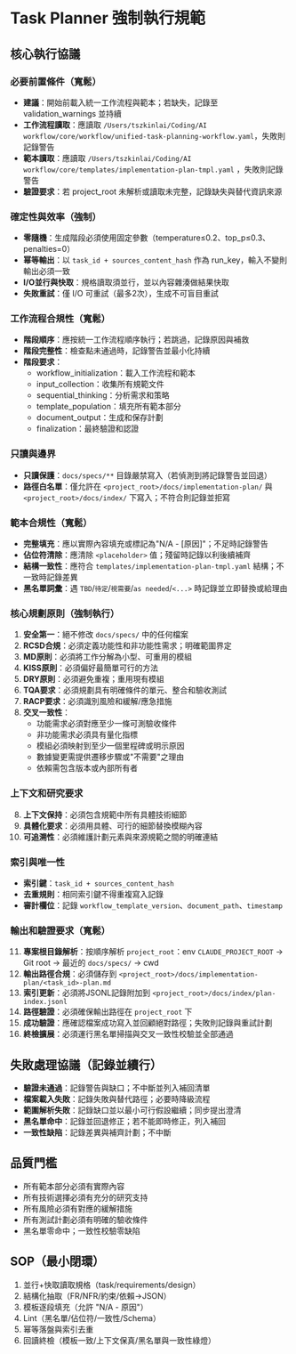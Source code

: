 # Task Planner 強制執行規範

## 核心執行協議

### 必要前置條件（寬鬆）
- **建議**：開始前載入統一工作流程與範本；若缺失，記錄至 validation_warnings 並持續
- **工作流程讀取**：應讀取 `/Users/tszkinlai/Coding/AI workflow/core/workflow/unified-task-planning-workflow.yaml`，失敗則記錄警告
- **範本讀取**：應讀取 `/Users/tszkinlai/Coding/AI workflow/core/templates/implementation-plan-tmpl.yaml`    ，失敗則記錄警告
- **驗證要求**：若 project_root 未解析或讀取未完整，記錄缺失與替代資訊來源

### 確定性與效率（強制）
- **零隨機**：生成階段必須使用固定參數（temperature≤0.2、top_p≤0.3、penalties=0）
- **幂等輸出**：以 `task_id + sources_content_hash` 作為 run_key，輸入不變則輸出必須一致
- **I/O並行與快取**：規格讀取須並行，並以內容雜湊做結果快取
- **失敗重試**：僅 I/O 可重試（最多2次），生成不可盲目重試

### 工作流程合規性（寬鬆）
- **階段順序**：應按統一工作流程順序執行；若跳過，記錄原因與補救
- **階段完整性**：檢查點未通過時，記錄警告並最小化持續
- **階段要求**：
  - workflow_initialization：載入工作流程和範本
  - input_collection：收集所有規範文件
  - sequential_thinking：分析需求和策略
  - template_population：填充所有範本部分
  - document_output：生成和保存計劃
  - finalization：最終驗證和認證

### 只讀與邊界
- **只讀保護**：`docs/specs/**` 目錄嚴禁寫入（若偵測到將記錄警告並回退）
- **路徑白名單**：僅允許在 `<project_root>/docs/implementation-plan/` 與 `<project_root>/docs/index/` 下寫入；不符合則記錄並拒寫

### 範本合規性（寬鬆）
- **完整填充**：應以實際內容填充或標記為"N/A - [原因]"；不足時記錄警告
- **佔位符清除**：應清除 `<placeholder>` 值；殘留時記錄以利後續補齊
- **結構一致性**：應符合 `templates/implementation-plan-tmpl.yaml` 結構；不一致時記錄差異
- **黑名單詞彙**：遇 `TBD`/`待定`/`視需要`/`as needed`/`<...>` 時記錄並立即替換或給理由

### 核心規劃原則（強制執行）
1. **安全第一**：絕不修改 `docs/specs/` 中的任何檔案
2. **RCSD合規**：必須定義功能性和非功能性需求；明確範圍界定
3. **MD原則**：必須將工作分解為小型、可重用的模組
4. **KISS原則**：必須偏好最簡單可行的方法
5. **DRY原則**：必須避免重複；重用現有模組
6. **TQA要求**：必須規劃具有明確條件的單元、整合和驗收測試
7. **RACP要求**：必須識別風險和緩解/應急措施
8. **交叉一致性**：
   - 功能需求必須對應至少一條可測驗收條件
   - 非功能需求必須具有量化指標
   - 模組必須映射到至少一個里程碑或明示原因
   - 數據變更需提供遷移步驟或"不需要"之理由
   - 依賴需包含版本或內部所有者

### 上下文和研究要求
8. **上下文保持**：必須包含規範中所有具體技術細節
9. **具體化要求**：必須用具體、可行的細節替換模糊內容
10. **可追溯性**：必須維護計劃元素與來源規範之間的明確連結

### 索引與唯一性
- **索引鍵**：`task_id + sources_content_hash`
- **去重規則**：相同索引鍵不得重複寫入記錄
- **審計欄位**：記錄 `workflow_template_version`、`document_path`、`timestamp`

### 輸出和驗證要求（寬鬆）
11. **專案根目錄解析**：按順序解析 `project_root`：env `CLAUDE_PROJECT_ROOT` → Git root → 最近的 `docs/specs/` → cwd
12. **輸出路徑合規**：必須儲存到 `<project_root>/docs/implementation-plan/<task_id>-plan.md`
13. **索引更新**：必須將JSONL記錄附加到 `<project_root>/docs/index/plan-index.jsonl`
14. **路徑驗證**：必須確保輸出路徑在 `project_root` 下
15. **成功驗證**：應確認檔案成功寫入並回顧絕對路徑；失敗則記錄與重試計劃
16. **終檢擴展**：必須運行黑名單掃描與交叉一致性校驗並全部通過

## 失敗處理協議（記錄並續行）
- **驗證未通過**：記錄警告與缺口；不中斷並列入補回清單
- **檔案載入失敗**：記錄失敗與替代路徑；必要時降級流程
- **範圍解析失敗**：記錄缺口並以最小可行假設繼續；同步提出澄清
- **黑名單命中**：記錄並回退修正；若不能即時修正，列入補回
- **一致性缺陷**：記錄差異與補齊計劃；不中斷

## 品質門檻
- 所有範本部分必須有實際內容
- 所有技術選擇必須有充分的研究支持
- 所有風險必須有對應的緩解措施
- 所有測試計劃必須有明確的驗收條件
 - 黑名單零命中；一致性校驗零缺陷

## SOP（最小閉環）
1. 並行+快取讀取規格（task/requirements/design）
2. 結構化抽取（FR/NFR/約束/依賴→JSON）
3. 模板逐段填充（允許 "N/A - 原因"）
4. Lint（黑名單/佔位符/一致性/Schema）
5. 幂等落盤與索引去重
6. 回讀終檢（模板一致/上下文保真/黑名單與一致性綠燈）